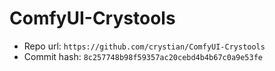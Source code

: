 # ComfyUI-Crystools
- Repo url: `https://github.com/crystian/ComfyUI-Crystools`
- Commit hash: `8c257748b98f59357ac20cebd4b4b67c0a9e53fe`